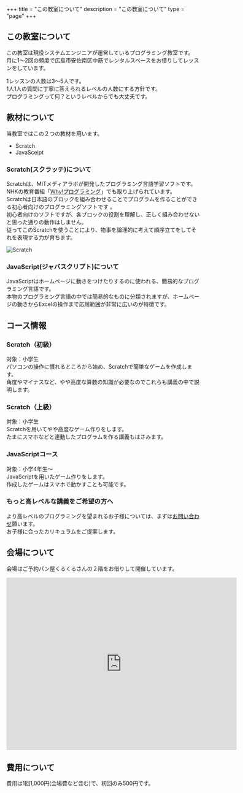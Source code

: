 +++
title = "この教室について"
description = "この教室について"
type = "page"
+++

## この教室について

この教室は現役システムエンジニアが運営しているプログラミング教室です。  
月に1〜2回の頻度で広島市安佐南区中筋でレンタルスペースをお借りしてレッスンをしています。  

1レッスンの人数は3〜5人です。  
1人1人の質問に丁寧に答えられるレベルの人数にする方針です。  
プログラミングって何？というレベルからでも大丈夫です。  

## 教材について

当教室ではこの２つの教材を用います。  

* Scratch  
* JavaSceipt  
 
### Scratch(スクラッチ)について

Scratchは、MITメディアラボが開発したプログラミング言語学習ソフトです。  
NHKの教育番組「[Why!プログラミング](http://www.nhk.or.jp/sougou/programming/)」でも取り上げられています。  
Scratchは日本語のブロックを組み合わせることでプログラムを作ることができる初心者向けのプログラミングソフトです 。  
初心者向けのソフトですが、各ブロックの役割を理解し、正しく組み合わせないと思った通りの動作はしません。  
従ってこのScratchを使うことにより、物事を論理的に考えて順序立てをしてそれを表現する力が育ちます。  

 ![Scratch](/img/about/scratch.png)  

### JavaScript(ジャバスクリプト)について

JavaScriptはホームページに動きをつけたりするのに使われる、簡易的なプログラミング言語です。  
本物のプログラミング言語の中では簡易的なものに分類されますが、ホームページの動きからExcelの操作まで応用範囲が非常に広いのが特徴です。

## コース情報

### Scratch（初級）

対象：小学生  
パソコンの操作に慣れるところから始め、Scratchで簡単なゲームを作成します。  
角度やマイナスなど、やや高度な算数の知識が必要なのでこれらも講義の中で説明します。  

### Scratch（上級）

対象：小学生  
Scratchを用いてやや高度なゲーム作りをします。  
たまにスマホなどと連動したプログラムを作る講義もはさみます。  

### JavaScriptコース

対象：小学4年生〜  
JavaScriptを用いたゲーム作りをします。  
作成したゲームはスマホで動かすことも可能です。  


### もっと高レベルな講義をご希望の方へ

より高レベルのプログラミングを望まれるお子様については、まずは[お問い合わせ](/#contact)願います。  
お子様に合ったカリキュラムをご提案します。    

## 会場について

会場はご予約パン屋くるくるさんの２階をお借りして開催しています。  
<iframe src="https://www.google.com/maps/embed?pb=!1m18!1m12!1m3!1d3290.0059092450406!2d132.47704881475246!3d34.451997880499135!2m3!1f0!2f0!3f0!3m2!1i1024!2i768!4f13.1!3m3!1m2!1s0x355a9eb105f09739%3A0xedbb197c86a83c4b!2z44CSNzMxLTAxMjIg5bqD5bO255yM5bqD5bO25biC5a6J5L2Q5Y2X5Yy65Lit562L77yT5LiB55uu77yS77yR4oiS77yR77yX!5e0!3m2!1sja!2sjp!4v1552653187731" width="600" height="450" frameborder="0" style="border:0" allowfullscreen></iframe>

## 費用について

費用は1回1,000円(会場費など含む)で、初回のみ500円です。    